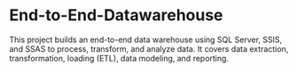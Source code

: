 # End-to-End-Datawarehouse
This project builds an end-to-end data warehouse using SQL Server, SSIS, and SSAS to process, transform, and analyze data. It covers data extraction, transformation, loading (ETL), data modeling, and reporting.

